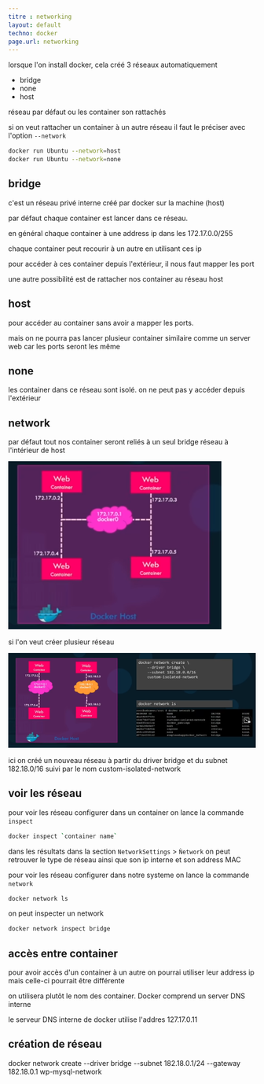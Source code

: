 ```yaml
---
titre : networking
layout: default
techno: docker
page.url: networking
---
```


lorsque l'on install docker, cela créé 3 réseaux automatiquement

- bridge
- none
- host

réseau par défaut ou les container son rattachés

si on veut rattacher un container à un autre réseau il faut le préciser avec l'option `--network`
```bash
docker run Ubuntu --network=host
docker run Ubuntu --network=none
```

## bridge

c'est un réseau privé interne créé par docker sur la machine (host)

par défaut chaque container est lancer dans ce réseau.

en général chaque container à une address ip dans les 172.17.0.0/255

chaque container peut recourir à un autre en utilisant ces ip

pour accéder à ces container depuis l'extérieur, il nous faut mapper les port

une autre possibilité est de rattacher nos container au réseau host

## host

pour accéder au container sans avoir a mapper les ports.

mais on ne pourra pas lancer plusieur container similaire comme un server web car les ports seront les même

## none

les container dans ce réseau sont isolé. on ne peut pas y accéder depuis l'extérieur 


## network

par défaut tout nos container seront reliés à un seul bridge réseau à l'intérieur de host

![un réseau](/assets/img/docker/singleNetwork.png)


si l'on veut créer plusieur réseau

![plusieurs réseau](/assets/img/docker/multipleNetwork.png)

ici on créé un nouveau réseau à partir du driver bridge et du subnet 182.18.0/16 suivi par le nom custom-isolated-network

## voir les réseau

pour voir les réseau configurer dans un container on lance la commande `inspect`

```bash
docker inspect `container name`
```

dans les résultats dans la section `NetworkSettings` > `Ǹetwork` on peut retrouver le type de réseau ainsi que son ip interne et son address MAC

pour voir les réseau configurer dans notre systeme on lance la commande `network`

```bash
docker network ls
```

on peut inspecter un network
```bash
docker network inspect bridge
```

## accès entre container

pour avoir accès d'un container à un autre on pourrai utiliser leur address ip mais celle-ci pourrait être différente

on utilisera plutôt le nom des container. Docker comprend un server DNS interne

le serveur DNS interne de docker utilise l'addres 127.17.0.11

 
## création de réseau

docker network create --driver bridge --subnet 182.18.0.1/24 --gateway 182.18.0.1 wp-mysql-network 